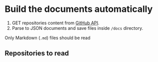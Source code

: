 # Build the documents automatically

1. GET repositories content from
[GitHub API](https://developer.github.com/v3/repos/contents/#get-contents).
2. Parse to JSON documents and save files inside `/docs` directory.

Only Markdown (`.md`) files should be read

## Repositories to read
